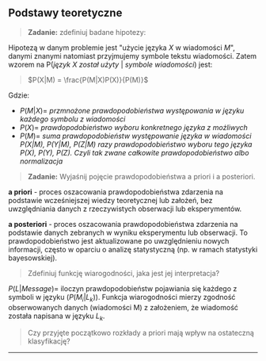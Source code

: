 ## Podstawy teoretyczne
> **Zadanie:** zdefiniuj badane hipotezy:

Hipotezą w danym problemie jest "użycie języka $X$ w wiadomości $M$", danymi znanymi natomiast przyjmujemy symbole tekstu wiadomości.
Zatem wzorem na P(*język X został użyty* | *symbole wiadomości*) jest:

>$P(X|M) = \frac{P(M|X)P(X)}{P(M)}$

Gdzie:

- $P(M|X) =$ *przmnożone prawdopodobieństwa występowania w języku każdego symbolu z wiadomości*
- $P(X) =$ *prawdopodobieństwo wyboru konkretnego języka z możliwych*
- $P(M) =$ *suma prawdopodobieństw występowanie języka w wiadomości P(X|M), P(Y|M), P(Z|M) razy prawdopodobieństwo wyboru tego języka P(X), P(Y), P(Z). 
Czyli tak zwane całkowite prawdopodobieństwo albo normalizacja*

> **Zadanie:** Wyjaśnij pojęcie prawdopodobieństwa a priori i a posteriori.

**a priori** - proces oszacowania prawdopodobieństwa zdarzenia na podstawie wcześniejszej wiedzy teoretycznej lub założeń, bez uwzględniania danych z rzeczywistych obserwacji lub eksperymentów.

**a posteriori** - proces oszacowania prawdopodobieństwa zdarzenia na podstawie danych zebranych w wyniku eksperymentu lub obserwacji. To prawdopodobieństwo jest aktualizowane po uwzględnieniu nowych informacji, często w oparciu o analizę statystyczną (np. w ramach statystyki bayesowskiej).

> Zdefiniuj funkcję wiarogodności, jaka jest jej interpretacja?

$P(L|Message) =$ iloczyn prawdopodobieństw pojawiania się każdego z symboli w języku ($P(M_i|L_k)$).
Funkcja wiarogodności mierzy zgodność obserwowanych danych (wiadomości M) z założeniem, że wiadomość została napisana w języku $L_k$.

>  Czy przyjęte początkowo rozkłady a priori mają wpływ na ostateczną klasyfikację?



___

